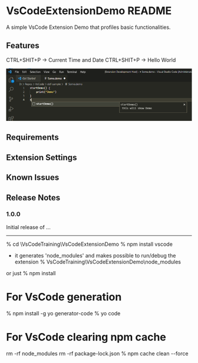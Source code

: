 # VsCodeExtensionDemo README

A simple VsCode Extension Demo that profiles basic functionalities.

## Features

CTRL+SHIT+P -> Current Time and Date 
CTRL+SHIT+P -> Hello World

![](screens/SimpleAutoComplete.png)


## Requirements


## Extension Settings


## Known Issues


## Release Notes


### 1.0.0

Initial release of ...


-----------------------------------------------------------------------------------------------------------

% cd \VsCodeTraining\VsCodeExtensionDemo
% npm install vscode
- it generates 'node_modules' and makes possible to run/debug the extension
% VsCodeTraining\VsCodeExtensionDemo\node_modules

or just
% npm install

# For VsCode generation
% npm install -g yo generator-code
% yo code

# For VsCode clearing npm cache
rm -rf  node_modules
rm -rf  package-lock.json
% npm cache clean --force

